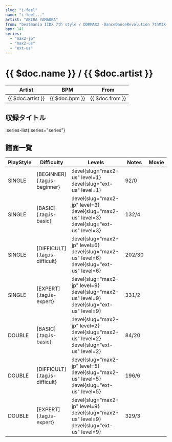 ```yaml
---
slug: "i-feel"
name: "i feel..."
artist: "AKIRA YAMAOKA"
from: "beatmania IIDX 7th style / DDRMAX2 -DanceDanceRevolution 7thMIX-"
bpm: 141
series:
  - "max2-jp"
  - "max2-us"
  - "ext-us"
---
```


# {{ $doc.name }} / {{ $doc.artist }}

|Artist|BPM|From|
|------|---|----|
|{{ $doc.artist }}|{{ $doc.bpm }}|{{ $doc.from }}|

## 収録タイトル

:series-list{:series="series"}

## 譜面一覧

|PlayStyle|Difficulty|Levels|Notes|Movie|
|---------|----------|------|-----|-----|
|SINGLE|[BEGINNER]{.tag.is-beginner}|<div class="field is-grouped is-grouped-multiline">:level{slug="max2-us" level=1} :level{slug="ext-us" level=1}</div>|92/0||
|SINGLE|[BASIC]{.tag.is-basic}|<div class="field is-grouped is-grouped-multiline">:level{slug="max2-jp" level=3} :level{slug="max2-us" level=3} :level{slug="ext-us" level=3}</div>|132/4||
|SINGLE|[DIFFICULT]{.tag.is-difficult}|<div class="field is-grouped is-grouped-multiline">:level{slug="max2-jp" level=6} :level{slug="max2-us" level=6} :level{slug="ext-us" level=6}</div>|202/30||
|SINGLE|[EXPERT]{.tag.is-expert}|<div class="field is-grouped is-grouped-multiline">:level{slug="max2-jp" level=9} :level{slug="max2-us" level=9} :level{slug="ext-us" level=9}</div>|331/2||
|DOUBLE|[BASIC]{.tag.is-basic}|<div class="field is-grouped is-grouped-multiline">:level{slug="max2-jp" level=2} :level{slug="max2-us" level=2} :level{slug="ext-us" level=2}</div>|84/20||
|DOUBLE|[DIFFICULT]{.tag.is-difficult}|<div class="field is-grouped is-grouped-multiline">:level{slug="max2-jp" level=5} :level{slug="max2-us" level=5} :level{slug="ext-us" level=5}</div>|196/6||
|DOUBLE|[EXPERT]{.tag.is-expert}|<div class="field is-grouped is-grouped-multiline">:level{slug="max2-jp" level=9} :level{slug="max2-us" level=9} :level{slug="ext-us" level=9}</div>|329/3||
